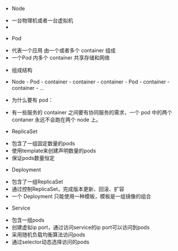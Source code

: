 + Node
 - 一台物理机或者一台虚拟机
 - 

+ Pod
 - 代表一个应用 由一个或者多个 container 组成
 - 一个Pod 内多个 container 共享存储和网络

+ 组成结构
 - Node
        - Pod
            - container
            - container
            - container
        - Pod
            - container
            - container
        - ...

+ 为什么要有 pod：
 - 有一些服务的 container 之间要有协同服务的需求，一个 pod 中的两个contaner 永远不会跑在两个 node 上。


+ ReplicaSet
- 包含了一组固定数量的pods
- 使用template来创建声明数量的pods
- 保证pods数量恒定


+ Deployment
- 包含了一组ReplicaSet
- 通过控制ReplicaSet，完成版本更新、回滚、扩容
- 一个 Deployment 只能使用一种模板，模板是一组镜像的组合

+ Service
 - 包含一组pods
 - 创建虚拟ip port，通过访问service的ip port可以访问到pods
 - 采用随机负载均衡算法访问pods
 - 通过selector动态选择访问的pods
 

